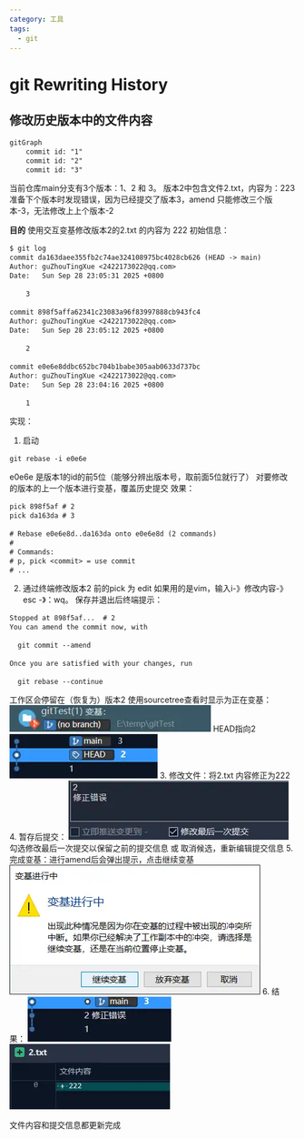 ```yaml
---
category: 工具
tags:
  - git
---
```

# git Rewriting History


## 修改历史版本中的文件内容
``` mermaid
gitGraph
	commit id: "1"
	commit id: "2"
	commit id: "3"
```
当前仓库main分支有3个版本：1、2 和 3。 版本2中包含文件2.txt，内容为：223
准备下个版本时发现错误，因为已经提交了版本3，amend 只能修改三个版本-3，无法修改上上个版本-2

**目的**
使用交互变基修改版本2的2.txt 的内容为 222
初始信息：
``` 
$ git log
commit da163daee355fb2c74ae324108975bc4028cb626 (HEAD -> main)
Author: guZhouTingXue <2422173022@qq.com>
Date:   Sun Sep 28 23:05:31 2025 +0800

    3

commit 898f5affa62341c23083a96f83997888cb943fc4
Author: guZhouTingXue <2422173022@qq.com>
Date:   Sun Sep 28 23:05:12 2025 +0800

    2

commit e0e6e8ddbc652bc704b1babe305aab0633d737bc
Author: guZhouTingXue <2422173022@qq.com>
Date:   Sun Sep 28 23:04:16 2025 +0800

    1
```

实现：
1. 启动
``` git
git rebase -i e0e6e
```

e0e6e 是版本1的id的前5位（能够分辨出版本号，取前面5位就行了）
对要修改的版本的上一个版本进行变基，覆盖历史提交
效果：
``` 
pick 898f5af # 2
pick da163da # 3

# Rebase e0e6e8d..da163da onto e0e6e8d (2 commands)
#
# Commands:
# p, pick <commit> = use commit
# ...
```
2. 通过终端修改版本2 前的pick 为 edit
如果用的是vim，输入i-》修改内容-》esc -》：wq。
保存并退出后终端提示：
``` 
Stopped at 898f5af...  # 2
You can amend the commit now, with

  git commit --amend

Once you are satisfied with your changes, run

  git rebase --continue
```
工作区会停留在（恢复为）版本2
使用sourcetree查看时显示为正在变基：
![](./attachments/git%20Rewriting%20History.webp)
HEAD指向2
![](./attachments/git%20Rewriting%20History-1.webp)
3. 修改文件：将2.txt 内容修正为222
4. 暂存后提交：
![](./attachments/git%20Rewriting%20History-2.webp)
	勾选修改最后一次提交以保留之前的提交信息 或 取消候选，重新编辑提交信息
5. 完成变基：进行amend后会弹出提示，点击继续变基
![](./attachments/git%20Rewriting%20History-3.webp)
6. 结果：
![](./attachments/git%20Rewriting%20History-4.webp)
![](./attachments/git%20Rewriting%20History-5.webp)

文件内容和提交信息都更新完成

